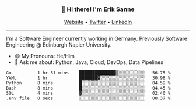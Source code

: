 <h3 align="center">👋 Hi there! I'm Erik Sanne</h3>
<p align="center">
  <a href="https://eriksanne.com">Website</a> •
  <a href="https://twitter.com/ErikKonradSanne">Twitter</a> •
  <a href="https://www.linkedin.com/in/eriksanne/">LinkedIn</a>
</p>

---
I'm a Software Engineer currently working in Germany. Previously Software Engineering @ Edinburgh Napier University.

- 😄 My Pronouns: He/Him
- 💬 Ask me about: Python, Java, Cloud, DevOps, Data Pipelines

<!--START_SECTION:waka-->

```text
Go          1 hr 51 mins    ██████████████▒░░░░░░░░░░   56.75 %
YAML        1 hr            ███████▓░░░░░░░░░░░░░░░░░   30.98 %
Python      8 mins          █░░░░░░░░░░░░░░░░░░░░░░░░   04.59 %
Bash        8 mins          █░░░░░░░░░░░░░░░░░░░░░░░░   04.45 %
SQL         4 mins          ▓░░░░░░░░░░░░░░░░░░░░░░░░   02.40 %
.env file   0 secs          ░░░░░░░░░░░░░░░░░░░░░░░░░   00.37 %
```

<!--END_SECTION:waka-->
